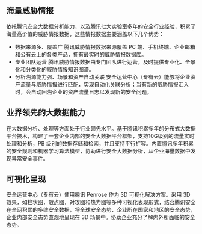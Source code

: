 ## 海量威胁情报
依托腾讯安全大数据分析能力，以及腾讯七大实验室多年的安全行业经验，积累了海量高价值的威胁情报数据，这些情报数据主要涵盖以下几个优势：
- 数据来源多、覆盖广
腾讯威胁情报数据来源覆盖 PC 端、手机终端、企业邮箱和公有云上的各类产品，拥有最实时的威胁情报数据库。
- 专业团队运营
腾讯威胁情报数据由专门团队进行运营，及时提供专业化、全景化和分类化的威胁情报知识图谱。
- 分析溯源能力强、场景和资产自动关联
安全运营中心（专有云）能够将企业资产流量与威胁情报进行匹配，实现自动化关联分析；当有新的威胁情报汇入时，会自动回溯企业的资产流量日志以发现新的安全问题。

## 业界领先的大数据能力
在大数据分析、处理等方面处于行业领先水平。基于腾讯积累多年的分布式大数据平台技术，构建了一套企业内部的安全大数据平台框架，支持10G级别的流量实时处理和分析，PB 级别的数据存储和检索，并且支持平行扩容。内置腾讯多年积累的安全规则和机器学习算法模型，协助进行安全大数据分析，从企业海量数据中发现异常安全事件。

## 可视化呈现
安全运营中心（专有云）使用腾讯 Penrose 作为 3D 可视化解决方案。采用 3D 效果，如柱状图，散点图，对攻图和热力图等多种可视化表现形式，结合腾讯安全在全网积累的多维安全数据，将全球安全态势、企业所在国家和地区的安全态势，企业内部安全态势直观地呈现在 3D 场景中。协助企业充分了解内外所面临的安全态势。

